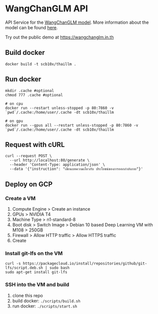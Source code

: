 # WangChanGLM API

API Service for the [WangChanGLM model](https://github.com/PyThaiNLP/WangChanGLM). More information about the model can be found [here](https://medium.com/airesearch-in-th/wangchanglm-the-thai-turned-multilingual-instruction-following-model-7aa9a0f51f5f).

Try out the public demo at https://wangchanglm.in.th

## Build docker

    docker build -t scb10x/thaillm .

## Run docker

    mkdir .cache #optional
    chmod 777 .cache #optional
    
    # on cpu
    docker run --restart unless-stopped -p 80:7860 -v `pwd`/.cache:/home/user/.cache -dt scb10x/thaillm

    # on gpu
    docker run --gpus all --restart unless-stopped -p 80:7860 -v `pwd`/.cache:/home/user/.cache -dt scb10x/thaillm

## Request with cURL

    curl --request POST \
      --url http://localhost:80/generate \
      --header 'Content-Type: application/json' \
      --data '{"instruction": "เขียนบทความเกี่ยวกับ ประโยชน์ของการออกกำลังกาย"}'

## Deploy on GCP

### Create a VM
1. Compute Engine > Create an instance
2. GPUs > NVIDIA T4
3. Machine Type > n1-standard-8
4. Boot disk > Switch Image > Debian 10 based Deep Learning VM with M108 > 250GB
5. Firewall > Allow HTTP traffic > Allow HTTPS traffic
6. Create

### Install git-lfs on the VM

    curl -s https://packagecloud.io/install/repositories/github/git-lfs/script.deb.sh | sudo bash
    sudo apt-get install git-lfs

### SSH into the VM and build

1. clone this repo
2. build docker: `./scripts/build.sh`
3. run docker: `./scripts/start.sh`
